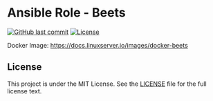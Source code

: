 # Ansible Role - Beets

[![GitHub last commit](https://img.shields.io/github/last-commit/ursinn/ansible-role-beets?logo=github&style=for-the-badge)](https://github.com/ursinn/ansible-role-beets/commits)
[![License](https://img.shields.io/github/license/ursinn/ansible-role-beets?style=for-the-badge)](https://github.com/ursinn/ansible-role-beets/blob/main/LICENSE)

Docker Image: https://docs.linuxserver.io/images/docker-beets

## License

This project is under the MIT License. See the [LICENSE](https://github.com/ursinn/ansible-role-beets/blob/main/LICENSE) file for the full license text.
